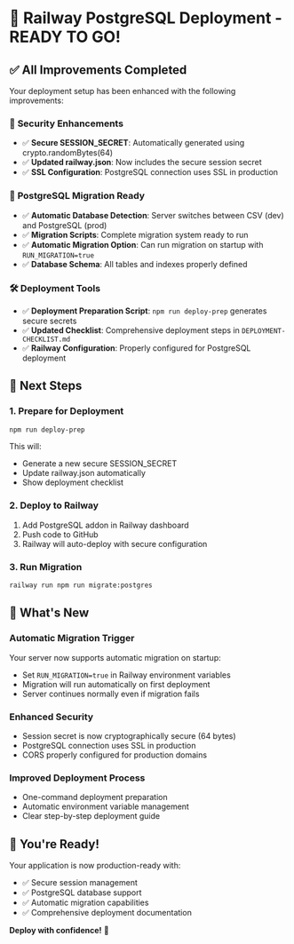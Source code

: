 # 🚀 Railway PostgreSQL Deployment - READY TO GO!

## ✅ **All Improvements Completed**

Your deployment setup has been enhanced with the following improvements:

### 🔐 **Security Enhancements**
- ✅ **Secure SESSION_SECRET**: Automatically generated using crypto.randomBytes(64)
- ✅ **Updated railway.json**: Now includes the secure session secret
- ✅ **SSL Configuration**: PostgreSQL connection uses SSL in production

### 🐘 **PostgreSQL Migration Ready**
- ✅ **Automatic Database Detection**: Server switches between CSV (dev) and PostgreSQL (prod)
- ✅ **Migration Scripts**: Complete migration system ready to run
- ✅ **Automatic Migration Option**: Can run migration on startup with `RUN_MIGRATION=true`
- ✅ **Database Schema**: All tables and indexes properly defined

### 🛠️ **Deployment Tools**
- ✅ **Deployment Preparation Script**: `npm run deploy-prep` generates secure secrets
- ✅ **Updated Checklist**: Comprehensive deployment steps in `DEPLOYMENT-CHECKLIST.md`
- ✅ **Railway Configuration**: Properly configured for PostgreSQL deployment

## 🎯 **Next Steps**

### 1. **Prepare for Deployment**
```bash
npm run deploy-prep
```
This will:
- Generate a new secure SESSION_SECRET
- Update railway.json automatically
- Show deployment checklist

### 2. **Deploy to Railway**
1. Add PostgreSQL addon in Railway dashboard
2. Push code to GitHub
3. Railway will auto-deploy with secure configuration

### 3. **Run Migration**
```bash
railway run npm run migrate:postgres
```

## 🔧 **What's New**

### Automatic Migration Trigger
Your server now supports automatic migration on startup:
- Set `RUN_MIGRATION=true` in Railway environment variables
- Migration will run automatically on first deployment
- Server continues normally even if migration fails

### Enhanced Security
- Session secret is now cryptographically secure (64 bytes)
- PostgreSQL connection uses SSL in production
- CORS properly configured for production domains

### Improved Deployment Process
- One-command deployment preparation
- Automatic environment variable management
- Clear step-by-step deployment guide

## 🎉 **You're Ready!**

Your application is now production-ready with:
- ✅ Secure session management
- ✅ PostgreSQL database support
- ✅ Automatic migration capabilities
- ✅ Comprehensive deployment documentation

**Deploy with confidence!** 🚀 
